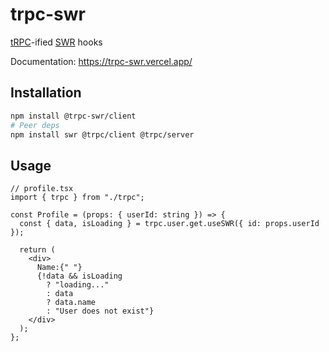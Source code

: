 # trpc-swr

[tRPC](https://trpc.io/)-ified [SWR](https://swr.vercel.app/) hooks

Documentation: https://trpc-swr.vercel.app/

## Installation

```sh
npm install @trpc-swr/client
# Peer deps
npm install swr @trpc/client @trpc/server
```

## Usage

```tsx
// profile.tsx
import { trpc } from "./trpc";

const Profile = (props: { userId: string }) => {
  const { data, isLoading } = trpc.user.get.useSWR({ id: props.userId });

  return (
    <div>
      Name:{" "}
      {!data && isLoading
        ? "loading..."
        : data
        ? data.name
        : "User does not exist"}
    </div>
  );
};
```
